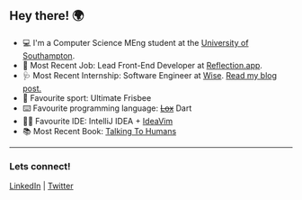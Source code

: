 ## Hey there! 🌍
* 💻 I'm a Computer Science MEng student at the [University of Southampton](https://www.southampton.ac.uk/).
* 💼 Most Recent Job: Lead Front-End Developer at [Reflection.app](https://reflection.app).
* 🩺 Most Recent Internship: Software Engineer at [Wise](https://wise.com). [Read my blog post.](https://medium.com/wise-engineering/wise-engineering-internship-74d5dd1507fe)
* 🥏 Favourite sport: Ultimate Frisbee
* ⌨️ Favourite programming language: <strike><a href="https://github.com/britannio/lox">Lox</a></strike> Dart
* ✍🏾 Favourite IDE: IntelliJ IDEA + [IdeaVim](https://plugins.jetbrains.com/plugin/164-ideavim)
* 📚 Most Recent Book: [Talking To Humans](https://www.talkingtohumans.com/)
---
### Lets connect!
[LinkedIn](https://www.linkedin.com/in/britannio) | [Twitter](https://twitter.com/britannioj)
<!--
**britannio/britannio** is a ✨ _special_ ✨ repository because its `README.md` (this file) appears on your GitHub profile.

Here are some ideas to get you started:

- 🔭 I’m currently working on ...
- 🌱 I’m currently learning ...
- 👯 I’m looking to collaborate on ...
- 🤔 I’m looking for help with ...
- 💬 Ask me about ...
- 📫 How to reach me: ...
- 😄 Pronouns: ...
- ⚡ Fun fact: ...
-->

